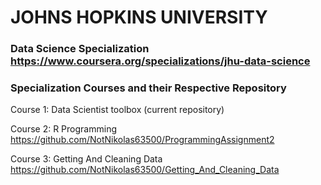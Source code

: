 # JOHNS HOPKINS UNIVERSITY 
### Data Science Specialization https://www.coursera.org/specializations/jhu-data-science
### Specialization Courses and their Respective Repository 

Course 1: Data Scientist toolbox
(current repository)

Course 2: R Programming
https://github.com/NotNikolas63500/ProgrammingAssignment2

Course 3: Getting And Cleaning Data
https://github.com/NotNikolas63500/Getting_And_Cleaning_Data
